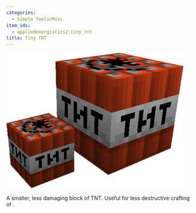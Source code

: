 ```yaml
---
categories:
  - Simple Tools/Misc
item_ids:
  - appliedenergistics2:tiny_tnt
title: Tiny TNT
---
```


![A picture of Tiny TNT, next to regular TNT](../../../public/assets/large/tiny_tnt2.png)

A smaller, less damaging block of TNT. Useful for less destructive crafting of <ItemLink id="quantum_entangled_singularity" />.

<RecipeFor id="appliedenergistics2:tiny_tnt" />
